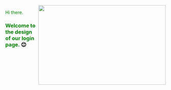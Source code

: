 ﻿<img src="https://media.giphy.com/media/2IudUHdI075HL02Pkk/giphy.gif" align="right" width="400" height="250">


<font color="green">Hi there.
### Welcome to the design of our login page.</font> :blush: 

